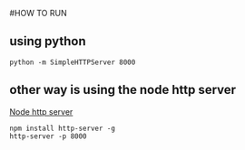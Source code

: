 #HOW TO RUN 

## using python

```shell script
python -m SimpleHTTPServer 8000
```

## other way is using the node http server

[Node http server](https://www.npmjs.com/package/http-server)

```shell script
npm install http-server -g
http-server -p 8000

```